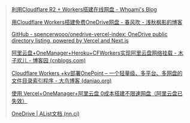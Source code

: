 > [利用Cloudflare R2 + Workers搭建在线网盘 - Whoami's Blog](https://blog.ljxnet.cn/r2oss/) 
> 
> [用Cloudflare Workers搭建免费OneDrive网盘 - 春风吹 - 浅秋枫影的博客](https://cuojue.org/read/Cloudflare-Workers-OneDrive.html)
>  
>  [GitHub - spencerwooo/onedrive-vercel-index: OneDrive public directory listing, powered by Vercel and Next.js](https://github.com/spencerwooo/onedrive-vercel-index)
>  
> [阿里云盘+OneManager+Heroku+CFWorkers实现阿里云盘网络挂载 - 木子欢儿 - 博客园 (cnblogs.com)](https://www.cnblogs.com/HGNET/p/14589759.html)
>
> [Cloudflare Workers +kv部署OnePoint – 一个轻量级、多平台、多网盘的文件目录索引程序 - 大鸟博客 (daniao.org)](https://www.daniao.org/14295.html)
> 
> [使用 Vercel+OneManager+阿里云盘 0成本搭建不限速网盘（阿里云盘已失效）](https://certstone.top/index.php/archives/48/)
> 
> [OneDrive | AList文档 (nn.ci)](https://alist.nn.ci/zh/guide/drivers/onedrive.html)
> 
> 